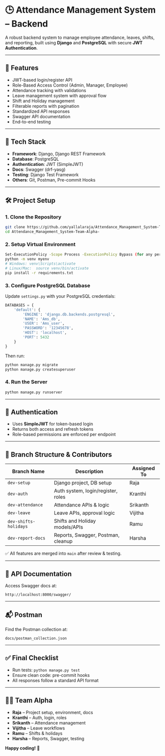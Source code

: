 
# 🕒 Attendance Management System – Backend

A robust backend system to manage employee attendance, leaves, shifts, and reporting, built using **Django** and **PostgreSQL** with secure **JWT Authentication**.

---

## 🚀 Features

- JWT-based login/register API
- Role-Based Access Control (Admin, Manager, Employee)
- Attendance tracking with validations
- Leave management system with approval flow
- Shift and Holiday management
- Filterable reports with pagination
- Standardized API responses
- Swagger API documentation
- End-to-end testing

---

## 🧱 Tech Stack

- **Framework**: Django, Django REST Framework
- **Database**: PostgreSQL
- **Authentication**: JWT (SimpleJWT)
- **Docs**: Swagger (drf-yasg)
- **Testing**: Django Test Framework
- **Others**: Git, Postman, Pre-commit Hooks

---

## 🛠️ Project Setup

### 1. Clone the Repository

```bash
git clone https://github.com/yallalaraja/Attendance_Management_System-Team-Alpha-.git
cd Attendance_Management_System-Team-Alpha-
```

### 2. Setup Virtual Environment

```bash
Set-ExecutionPolicy -Scope Process -ExecutionPolicy Bypass (for any permissions use that command)
python -m venv myenv
# Windows: venv\Scripts\activate
# Linux/Mac:  source venv/bin/activate 
pip install -r requirements.txt
```

### 3. Configure PostgreSQL Database

Update `settings.py` with your PostgreSQL credentials:

```python
DATABASES = {
    'default': {
        'ENGINE': 'django.db.backends.postgresql',
        'NAME': 'Ams_db',
        'USER': 'Ams_user',
        'PASSWORD': '12345678',
        'HOST': 'localhost',
        'PORT': 5432
    }
}
```

Then run:

```bash
python manage.py migrate
python manage.py createsuperuser
```

### 4. Run the Server

```bash
python manage.py runserver
```

---

## 🔐 Authentication

- Uses **SimpleJWT** for token-based login
- Returns both access and refresh tokens
- Role-based permissions are enforced per endpoint

---

## 🌿 Branch Structure & Contributors

| Branch Name           | Description                         | Assigned To  |
|-----------------------|-------------------------------------|--------------|
| `dev-setup`           | Django project, DB setup            | Raja         |
| `dev-auth`            | Auth system, login/register, roles  | Kranthi      |
| `dev-attendance`      | Attendance APIs & logic             | Srikanth     |
| `dev-leave`           | Leave APIs, approval logic          | Vijitha      |
| `dev-shifts-holidays` | Shifts and Holiday models/APIs      | Ramu         |
| `dev-report-docs`     | Reports, Swagger, Postman, cleanup  | Harsha       |

✅ All features are merged into `main` after review & testing.

---

## 📄 API Documentation

Access Swagger docs at:

```
http://localhost:8000/swagger/
```

---

## 📬 Postman

Find the Postman collection at:

```
docs/postman_collection.json
```

---

## ✅ Final Checklist

- Run tests: `python manage.py test`
- Ensure clean code: pre-commit hooks
- All responses follow a standard API format

---

## 👨‍💻 Team Alpha

- **Raja** – Project setup, environment, docs
- **Kranthi** – Auth, login, roles
- **Srikanth** – Attendance management
- **Vijitha** – Leave workflows
- **Ramu** – Shifts & holidays
- **Harsha** – Reports, Swagger, testing

**Happy coding!** 🚀
